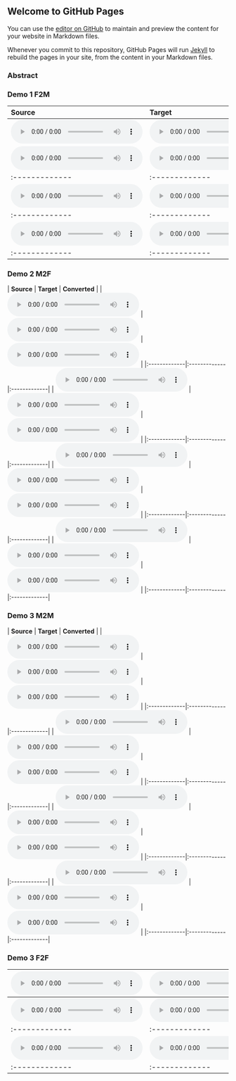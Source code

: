 ## Welcome to GitHub Pages

You can use the [editor on GitHub](https://github.com/ericwudayi/vqvc/edit/master/index.md) to maintain and preview the content for your website in Markdown files.

Whenever you commit to this repository, GitHub Pages will run [Jekyll](https://jekyllrb.com/) to rebuild the pages in your site, from the content in your Markdown files.

### Abstract


### Demo 1 F2M

| **Source** | **Target** | **Converted** |
|:-------------|:-------------|:-------------|
| <audio src="demo/demo01/inp.wav" controls preload></audio> | <audio src="demo/demo01/inp2.wav" controls preload></audio> | <audio src="demo/demo01/convert.wav" controls preload></audio>
| <audio src="demo/demo02/inp.wav" controls preload></audio> | <audio src="demo/demo02/inp2.wav" controls preload></audio> | <audio src="demo/demo02/convert.wav" controls preload></audio> |
|:-------------|:-------------|:-------------|
| <audio src="demo/demo03/inp.wav" controls preload></audio> | <audio src="demo/demo03/inp2.wav" controls preload></audio> | <audio src="demo/demo03/convert.wav" controls preload></audio> |
|:-------------|:-------------|:-------------|
| <audio src="demo/demo05/inp.wav" controls preload></audio> | <audio src="demo/demo05/inp2.wav" controls preload></audio> | <audio src="demo/demo05/convert.wav" controls preload></audio> |
|:-------------|:-------------|:-------------|
### Demo 2 M2F
| **Source** | **Target** | **Converted** |
| <audio src="demo/demo04/inp.wav" controls preload></audio> | <audio src="demo/demo04/inp2.wav" controls preload></audio> | <audio src="demo/demo04/convert.wav" controls preload></audio> |
|:-------------|:-------------|:-------------|
| <audio src="demo/demom2f02/inp.wav" controls preload></audio> | <audio src="demo/demom2f02/inp2.wav" controls preload></audio> | <audio src="demo/demom2f02/convert.wav" controls preload></audio> |
|:-------------|:-------------|:-------------|
| <audio src="demo/demom2f03/inp.wav" controls preload></audio> | <audio src="demo/demom2f03/inp.wav" controls preload></audio> | <audio src="demo/demom2f03/convert.wav" controls preload></audio> |
|:-------------|:-------------|:-------------|
| <audio src="demo/demom2f04/inp.wav" controls preload></audio> | <audio src="demo/demom2f04/inp2.wav" controls preload></audio> | <audio src="demo/demom2f04/convert.wav" controls preload></audio> |
|:-------------|:-------------|:-------------|
### Demo 3 M2M
| **Source** | **Target** | **Converted** |
| <audio src="demo/demom2m01/inp.wav" controls preload></audio> | <audio src="demo/demom2m01/inp2.wav" controls preload></audio> | <audio src="demo/demom2m01/convert.wav" controls preload></audio> |
|:-------------|:-------------|:-------------|
| <audio src="demo/demom2m02/inp.wav" controls preload></audio> | <audio src="demo/demom2m02/inp2.wav" controls preload></audio> | <audio src="demo/demom2m02/convert.wav" controls preload></audio> |
|:-------------|:-------------|:-------------|
| <audio src="demo/demom2m03/inp.wav" controls preload></audio> | <audio src="demo/demom2m03/inp.wav" controls preload></audio> | <audio src="demo/demom2m03/convert.wav" controls preload></audio> |
|:-------------|:-------------|:-------------|
| <audio src="demo/demom2m04/inp.wav" controls preload></audio> | <audio src="demo/demom2m04/inp2.wav" controls preload></audio> | <audio src="demo/demom2m04/convert.wav" controls preload></audio> |
|:-------------|:-------------|:-------------|
### Demo 3 F2F
| <audio src="demo/demo10/inp.wav" controls preload></audio> | <audio src="demo/demo10/inp2.wav" controls preload></audio> | <audio src="demo/demo10/convert.wav" controls preload></audio> |
|:-------------|:-------------|:-------------|
| <audio src="demo/demo11/inp.wav" controls preload></audio> | <audio src="demo/demo11/inp2.wav" controls preload></audio> | <audio src="demo/demo11/convert.wav" controls preload></audio> |
|:-------------|:-------------|:-------------|
| <audio src="demo/demo12/inp.wav" controls preload></audio> | <audio src="demo/demo12/inp2.wav" controls preload></audio> | <audio src="demo/demo12/convert.wav" controls preload></audio> |
|:-------------|:-------------|:-------------|
